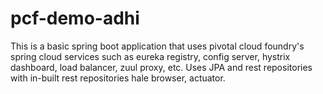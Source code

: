 # pcf-demo-adhi
This is a basic spring boot application that uses pivotal cloud foundry's spring cloud services such as eureka registry, config server, hystrix dashboard, load balancer, zuul proxy, etc. Uses JPA and rest repositories with in-built rest repositories hale browser, actuator.
